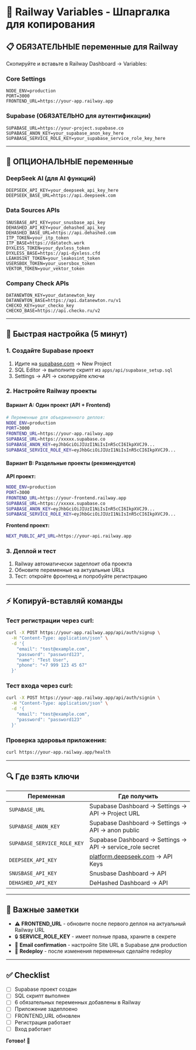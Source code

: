 # 🚀 Railway Variables - Шпаргалка для копирования

## 📋 ОБЯЗАТЕЛЬНЫЕ переменные для Railway

Скопируйте и вставьте в Railway Dashboard → Variables:

### Core Settings
```
NODE_ENV=production
PORT=3000
FRONTEND_URL=https://your-app.railway.app
```

### Supabase (ОБЯЗАТЕЛЬНО для аутентификации)
```
SUPABASE_URL=https://your-project.supabase.co
SUPABASE_ANON_KEY=your_supabase_anon_key_here
SUPABASE_SERVICE_ROLE_KEY=your_supabase_service_role_key_here
```

---

## 🔧 ОПЦИОНАЛЬНЫЕ переменные

### DeepSeek AI (для AI функций)
```
DEEPSEEK_API_KEY=your_deepseek_api_key_here
DEEPSEEK_BASE_URL=https://api.deepseek.com
```

### Data Sources APIs
```
SNUSBASE_API_KEY=your_snusbase_api_key
DEHASHED_API_KEY=your_dehashed_api_key
DEHASHED_BASE_URL=https://api.dehashed.com
ITP_TOKEN=your_itp_token
ITP_BASE=https://datatech.work
DYXLESS_TOKEN=your_dyxless_token
DYXLESS_BASE=https://api-dyxless.cfd
LEAKOSINT_TOKEN=your_leakosint_token
USERSBOX_TOKEN=your_usersbox_token
VEKTOR_TOKEN=your_vektor_token
```

### Company Check APIs
```
DATANEWTON_KEY=your_datanewton_key
DATANEWTON_BASE=https://api.datanewton.ru/v1
CHECKO_KEY=your_checko_key
CHECKO_BASE=https://api.checko.ru/v2
```

---

## 🎯 Быстрая настройка (5 минут)

### 1. Создайте Supabase проект
1. Идите на [supabase.com](https://supabase.com) → New Project
2. SQL Editor → выполните скрипт из `apps/api/supabase_setup.sql`
3. Settings → API → скопируйте ключи

### 2. Настройте Railway проекты

#### Вариант A: Один проект (API + Frontend)
```bash
# Переменные для объединенного деплоя:
NODE_ENV=production
PORT=3000
FRONTEND_URL=https://your-app.railway.app
SUPABASE_URL=https://xxxxx.supabase.co
SUPABASE_ANON_KEY=eyJhbGciOiJIUzI1NiIsInR5cCI6IkpXVCJ9...
SUPABASE_SERVICE_ROLE_KEY=eyJhbGciOiJIUzI1NiIsInR5cCI6IkpXVCJ9...
```

#### Вариант B: Раздельные проекты (рекомендуется)
**API проект:**
```bash
NODE_ENV=production
PORT=3000
FRONTEND_URL=https://your-frontend.railway.app
SUPABASE_URL=https://xxxxx.supabase.co
SUPABASE_ANON_KEY=eyJhbGciOiJIUzI1NiIsInR5cCI6IkpXVCJ9...
SUPABASE_SERVICE_ROLE_KEY=eyJhbGciOiJIUzI1NiIsInR5cCI6IkpXVCJ9...
```

**Frontend проект:**
```bash
NEXT_PUBLIC_API_URL=https://your-api.railway.app
```

### 3. Деплой и тест
1. Railway автоматически задеплоит оба проекта
2. Обновите переменные на актуальные URLs
3. Тест: откройте фронтенд и попробуйте регистрацию

---

## ⚡ Копируй-вставляй команды

### Тест регистрации через curl:
```bash
curl -X POST https://your-app.railway.app/api/auth/signup \
  -H "Content-Type: application/json" \
  -d '{
    "email": "test@example.com",
    "password": "password123",
    "name": "Test User",
    "phone": "+7 999 123 45 67"
  }'
```

### Тест входа через curl:
```bash
curl -X POST https://your-app.railway.app/api/auth/signin \
  -H "Content-Type: application/json" \
  -d '{
    "email": "test@example.com",
    "password": "password123"
  }'
```

### Проверка здоровья приложения:
```bash
curl https://your-app.railway.app/health
```

---

## 🔍 Где взять ключи

| Переменная | Где получить |
|------------|--------------|
| `SUPABASE_URL` | Supabase Dashboard → Settings → API → Project URL |
| `SUPABASE_ANON_KEY` | Supabase Dashboard → Settings → API → anon public |
| `SUPABASE_SERVICE_ROLE_KEY` | Supabase Dashboard → Settings → API → service_role secret |
| `DEEPSEEK_API_KEY` | [platform.deepseek.com](https://platform.deepseek.com) → API Keys |
| `SNUSBASE_API_KEY` | Snusbase Dashboard → API |
| `DEHASHED_API_KEY` | DeHashed Dashboard → API |

---

## 🚨 Важные заметки

- ⚠️ **FRONTEND_URL** - обновите после первого деплоя на актуальный Railway URL
- 🔒 **SERVICE_ROLE_KEY** - имеет полные права, храните в секрете
- 📧 **Email confirmation** - настройте Site URL в Supabase для production
- 🔄 **Redeploy** - после изменения переменных сделайте redeploy

---

## ✅ Checklist

- [ ] Supabase проект создан
- [ ] SQL скрипт выполнен
- [ ] 6 обязательных переменных добавлены в Railway
- [ ] Приложение задеплоено
- [ ] FRONTEND_URL обновлен
- [ ] Регистрация работает
- [ ] Вход работает

**Готово!** 🎉